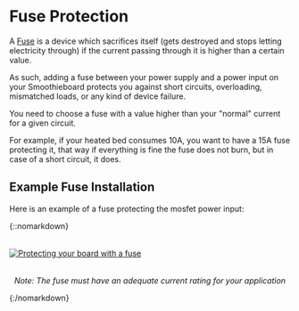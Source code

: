 # Fuse Protection

A [Fuse](https://en.wikipedia.org/wiki/Fuse_(electrical)) is a device which sacrifices itself (gets destroyed and stops letting electricity through) if the current passing through it is higher than a certain value.

As such, adding a fuse between your power supply and a power input on your Smoothieboard protects you against short circuits, overloading, mismatched loads, or any kind of device failure.

You need to choose a fuse with a value higher than your "normal" current for a given circuit.

For example, if your heated bed consumes 10A, you want to have a 15A fuse protecting it, that way if everything is fine the fuse does not burn, but in case of a short circuit, it does.

## Example Fuse Installation

Here is an example of a fuse protecting the mosfet power input:

{::nomarkdown}
<a href="images/protection-via-fuse.png">
  <img src="images/protection-via-fuse.png" alt="Protecting your board with a fuse" style="min-width: 640px; display: block; margin: 2rem auto;"/>
</a>
<p style="text-align: center;"><em>Note: The fuse must have an adequate current rating for your application</em></p>
{:/nomarkdown}